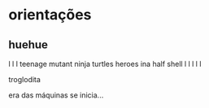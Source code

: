 # orientações 
## huehue
l
l
l
teenage mutant ninja turtles
heroes ina half shell
l
l
l
l
l












troglodita

era das máquinas se inicia...
